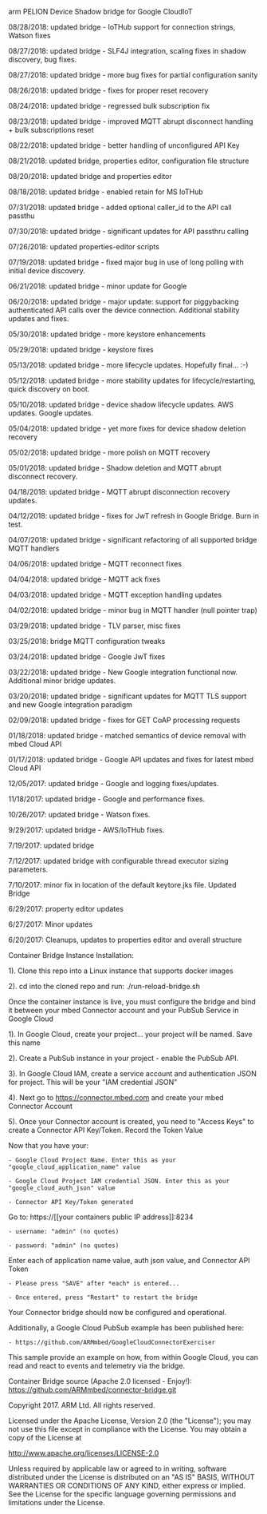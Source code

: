 arm PELION Device Shadow bridge for Google CloudIoT                    

08/28/2018: updated bridge - IoTHub support for connection strings, Watson fixes

08/27/2018: updated bridge - SLF4J integration, scaling fixes in shadow discovery, bug fixes.  

08/27/2018: updated bridge - more bug fixes for partial configuration sanity

08/26/2018: updated bridge - fixes for proper reset recovery

08/24/2018: updated bridge - regressed bulk subscription fix

08/23/2018: updated bridge - improved MQTT abrupt disconnect handling + bulk subscriptions reset

08/22/2018: updated bridge - better handling of unconfigured API Key

08/21/2018: updated bridge, properties editor, configuration file structure

08/20/2018: updated bridge and properties editor

08/18/2018: updated bridge - enabled retain for MS IoTHub

07/31/2018: updated bridge - added optional caller_id to the API call passthu

07/30/2018: updated bridge - significant updates for API passthru calling

07/26/2018: updated properties-editor scripts

07/19/2018: updated bridge - fixed major bug in use of long polling with initial device discovery.

06/21/2018: updated bridge - minor update for Google

06/20/2018: updated bridge - major update: support for piggybacking authenticated API calls over the device connection. Additional stability updates and fixes.

05/30/2018: updated bridge - more keystore enhancements

05/29/2018: updated bridge - keystore fixes

05/13/2018: updated bridge - more lifecycle updates. Hopefully final... :-) 

05/12/2018: updated bridge - more stability updates for lifecycle/restarting, quick discovery on boot.

05/10/2018: updated bridge - device shadow lifecycle updates. AWS updates. Google updates.

05/04/2018: updated bridge - yet more fixes for device shadow deletion recovery

05/02/2018: updated bridge - more polish on MQTT recovery

05/01/2018: updated bridge - Shadow deletion and MQTT abrupt disconnect recovery.

04/18/2018: updated bridge - MQTT abrupt disconnection recovery updates.

04/12/2018: updated bridge - fixes for JwT refresh in Google Bridge. Burn in test. 

04/07/2018: updated bridge - significant refactoring of all supported bridge MQTT handlers

04/06/2018: updated bridge - MQTT reconnect fixes

04/04/2018: updated bridge - MQTT ack fixes

04/03/2018: updated bridge - MQTT exception handling updates

04/02/2018: updated bridge - minor bug in MQTT handler (null pointer trap)

03/29/2018: updated bridge - TLV parser, misc fixes

03/25/2018: bridge MQTT configuration tweaks

03/24/2018: updated bridge - Google JwT fixes

03/22/2018: updated bridge - New Google integration functional now. Additional minor bridge updates.

03/20/2018: updated bridge - significant updates for MQTT TLS support and new Google integration paradigm

02/09/2018: updated bridge - fixes for GET CoAP processing requests

01/18/2018: updated bridge - matched semantics of device removal with mbed Cloud API 

01/17/2018: updated bridge - Google API updates and fixes for latest mbed Cloud API

12/05/2017: updated bridge - Google and logging fixes/updates.

11/18/2017: updated bridge - Google and performance fixes. 

10/26/2017: updated bridge - Watson fixes.

9/29/2017: updated bridge - AWS/IoTHub fixes.

7/19/2017: updated bridge

7/12/2017: updated bridge with configurable thread executor sizing parameters.

7/10/2017: minor fix in location of the default keytore.jks file. Updated Bridge

6/29/2017: property editor updates 

6/27/2017: Minor updates 

6/20/2017: Cleanups, updates to properties editor and overall structure

Container Bridge Instance Installation:

1). Clone this repo into a Linux instance that supports docker images

2). cd into the cloned repo and run: ./run-reload-bridge.sh

Once the container instance is live, you must configure the bridge and bind it between your mbed Connector account and your PubSub Service in Google Cloud

1). In Google Cloud, create your project... your project will be named.  Save this name

2). Create a PubSub instance in your project - enable the PubSub API.

3). In Google Cloud IAM, create a service account and authentication JSON for project. This will be your "IAM credential JSON"

4). Next go to https://connector.mbed.com and create your mbed Connector Account

5). Once your Connector account is created, you need to "Access Keys" to create a Connector API Key/Token. Record the Token Value

Now that you have your:

    - Google Cloud Project Name. Enter this as your "google_cloud_application_name" value

    - Google Cloud Project IAM credential JSON. Enter this as your "google_cloud_auth_json" value

    - Connector API Key/Token generated

Go to:  https://[[your containers public IP address]]:8234

    - username: "admin" (no quotes)

    - password: "admin" (no quotes)

Enter each of application name value, auth json value, and Connector API Token

    - Please press "SAVE" after *each* is entered... 

    - Once entered, press "Restart" to restart the bridge

Your Connector bridge should now be configured and operational. 

Additionally, a Google Cloud PubSub example has been published here:

    - https://github.com/ARMmbed/GoogleCloudConnectorExerciser

This sample provide an example on how, from within Google Cloud, you can read and react to events and telemetry via the bridge.

Container Bridge source (Apache 2.0 licensed - Enjoy!): https://github.com/ARMmbed/connector-bridge.git

Copyright 2017. ARM Ltd. All rights reserved.

Licensed under the Apache License, Version 2.0 (the "License");
you may not use this file except in compliance with the License.
You may obtain a copy of the License at

   http://www.apache.org/licenses/LICENSE-2.0

Unless required by applicable law or agreed to in writing, software
distributed under the License is distributed on an "AS IS" BASIS,
WITHOUT WARRANTIES OR CONDITIONS OF ANY KIND, either express or implied.
See the License for the specific language governing permissions and
limitations under the License. 
